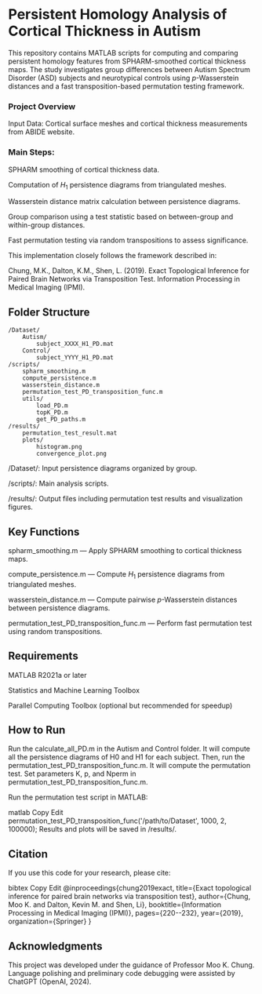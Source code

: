 # Persistent Homology Analysis of Cortical Thickness in Autism
This repository contains MATLAB scripts for computing and comparing persistent homology features from SPHARM-smoothed cortical thickness maps. The study investigates group differences between Autism Spectrum Disorder (ASD) subjects and neurotypical controls using $p$-Wasserstein distances and a fast transposition-based permutation testing framework.

### Project Overview
Input Data: Cortical surface meshes and cortical thickness measurements from ABIDE website.

### Main Steps:

SPHARM smoothing of cortical thickness data.

Computation of $H_1$ persistence diagrams from triangulated meshes.

Wasserstein distance matrix calculation between persistence diagrams.

Group comparison using a test statistic based on between-group and within-group distances.

Fast permutation testing via random transpositions to assess significance.

This implementation closely follows the framework described in:

Chung, M.K., Dalton, K.M., Shen, L. (2019). Exact Topological Inference for Paired Brain Networks via Transposition Test. Information Processing in Medical Imaging (IPMI).



## Folder Structure

```plaintext
/Dataset/
    Autism/
        subject_XXXX_H1_PD.mat
    Control/
        subject_YYYY_H1_PD.mat
/scripts/
    spharm_smoothing.m
    compute_persistence.m
    wasserstein_distance.m
    permutation_test_PD_transposition_func.m
    utils/
        load_PD.m
        topK_PD.m
        get_PD_paths.m
/results/
    permutation_test_result.mat
    plots/
        histogram.png
        convergence_plot.png
 ```
/Dataset/: Input persistence diagrams organized by group.

/scripts/: Main analysis scripts.

/results/: Output files including permutation test results and visualization figures.

## Key Functions
spharm_smoothing.m — Apply SPHARM smoothing to cortical thickness maps.

compute_persistence.m — Compute $H_1$ persistence diagrams from triangulated meshes.

wasserstein_distance.m — Compute pairwise $p$-Wasserstein distances between persistence diagrams.

permutation_test_PD_transposition_func.m — Perform fast permutation test using random transpositions.


## Requirements
MATLAB R2021a or later

Statistics and Machine Learning Toolbox

Parallel Computing Toolbox (optional but recommended for speedup)

## How to Run
Run the calculate_all_PD.m in the Autism and Control folder. It will compute all the persistence diagrams of H0 and H1 for each subject.
Then, run the permutation_test_PD_transposition_func.m. It will compute the permutation test.
Set parameters K, p, and Nperm in permutation_test_PD_transposition_func.m.

Run the permutation test script in MATLAB:

matlab
Copy
Edit
permutation_test_PD_transposition_func('/path/to/Dataset', 1000, 2, 100000);
Results and plots will be saved in /results/.

## Citation
If you use this code for your research, please cite:

bibtex
Copy
Edit
@inproceedings{chung2019exact,
  title={Exact topological inference for paired brain networks via transposition test},
  author={Chung, Moo K. and Dalton, Kevin M. and Shen, Li},
  booktitle={Information Processing in Medical Imaging (IPMI)},
  pages={220--232},
  year={2019},
  organization={Springer}
}
## Acknowledgments
This project was developed under the guidance of Professor Moo K. Chung.
Language polishing and preliminary code debugging were assisted by ChatGPT (OpenAI, 2024).
